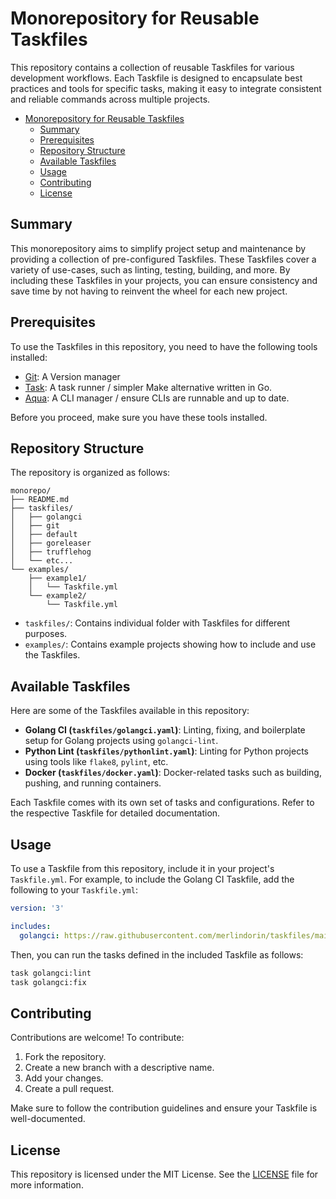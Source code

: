 # Monorepository for Reusable Taskfiles

This repository contains a collection of reusable Taskfiles for various development workflows. Each Taskfile is designed
to encapsulate best practices and tools for specific tasks, making it easy to integrate consistent and reliable commands
across multiple projects.

<!-- TOC -->

* [Monorepository for Reusable Taskfiles](#monorepository-for-reusable-taskfiles)
    * [Summary](#summary)
    * [Prerequisites](#prerequisites)
    * [Repository Structure](#repository-structure)
    * [Available Taskfiles](#available-taskfiles)
    * [Usage](#usage)
    * [Contributing](#contributing)
    * [License](#license)

<!-- TOC -->

## Summary

This monorepository aims to simplify project setup and maintenance by providing a collection of pre-configured
Taskfiles. These Taskfiles cover a variety of use-cases, such as linting, testing, building, and more. By including
these Taskfiles in your projects, you can ensure consistency and save time by not having to reinvent the wheel for each
new project.

## Prerequisites

To use the Taskfiles in this repository, you need to have the following tools installed:

* [Git](https://git-scm.com): A Version manager
* [Task](https://taskfile.dev/): A task runner / simpler Make alternative written in Go.
* [Aqua](https://aquaproj.github.io): A CLI manager / ensure CLIs are runnable and up to date.

Before you proceed, make sure you have these tools installed.

## Repository Structure

The repository is organized as follows:

```
monorepo/
├── README.md
├── taskfiles/
│   ├── golangci
│   ├── git
│   ├── default
│   ├── goreleaser
│   ├── trufflehog
│   └── etc...
└── examples/
    ├── example1/
    │   └── Taskfile.yml
    └── example2/
        └── Taskfile.yml
```

* `taskfiles/`: Contains individual folder with Taskfiles for different purposes.
* `examples/`: Contains example projects showing how to include and use the Taskfiles.

## Available Taskfiles

Here are some of the Taskfiles available in this repository:

* **Golang CI (`taskfiles/golangci.yaml`)**: Linting, fixing, and boilerplate setup for Golang projects
  using `golangci-lint`.
* **Python Lint (`taskfiles/pythonlint.yaml`)**: Linting for Python projects using tools like `flake8`, `pylint`, etc.
* **Docker (`taskfiles/docker.yaml`)**: Docker-related tasks such as building, pushing, and running containers.

Each Taskfile comes with its own set of tasks and configurations. Refer to the respective Taskfile for detailed
documentation.

## Usage

To use a Taskfile from this repository, include it in your project's `Taskfile.yml`. For example, to include the Golang
CI Taskfile, add the following to your `Taskfile.yml`:

```yaml
version: '3'

includes:
  golangci: https://raw.githubusercontent.com/merlindorin/taskfiles/main/taskfiles/golangci.yaml
```

Then, you can run the tasks defined in the included Taskfile as follows:

```sh
task golangci:lint
task golangci:fix
```

## Contributing

Contributions are welcome! To contribute:

1. Fork the repository.
2. Create a new branch with a descriptive name.
3. Add your changes.
4. Create a pull request.

Make sure to follow the contribution guidelines and ensure your Taskfile is well-documented.

## License

This repository is licensed under the MIT License. See the [LICENSE](LICENSE) file for more information.
